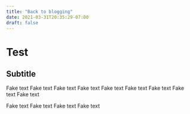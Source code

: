 ```yaml
---
title: "Back to blogging"
date: 2021-03-31T20:35:29-07:00
draft: false
---
```




# Test

## Subtitle 

Fake text  Fake text Fake text Fake text Fake text Fake text Fake text Fake text Fake text  

Fake text Fake text Fake text Fake text

